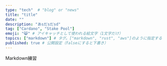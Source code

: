 ```yaml
---
type: "tech"  # "blog" or "news"
title: "title"
date: ""
description: "あsだsだsd"
tag: ["Cardano", "Stake Pool"]
emoji: "😸" # アイキャッチとして使われる絵文字（1文字だけ）
topics: ["markdown"] # タグ。["markdown", "rust", "aws"]のように指定する
published: true # 公開設定（falseにすると下書き）
---
```


Markdown練習 
